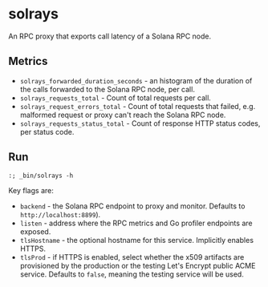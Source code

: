 # solrays

An RPC proxy that exports call latency of a Solana RPC node.

## Metrics

- `solrays_forwarded_duration_seconds` - an histogram of the duration of the calls forwarded to the Solana RPC node, per call.
- `solrays_requests_total` - Count of total requests per call.
- `solrays_request_errors_total` - Count of total requests that failed, e.g. malformed request or proxy can't reach the Solana RPC node.
- `solrays_requests_status_total` - Count of response HTTP status codes, per status code.

## Run

```
:; _bin/solrays -h
```

Key flags are:

- `backend` - the Solana RPC endpoint to proxy and monitor. Defaults to `http://localhost:8899`).
- `listen` - address where the RPC metrics and Go profiler endpoints are exposed.
- `tlsHostname` - the optional hostname for this service. Implicitly enables HTTPS.
- `tlsProd` - if HTTPS is enabled, select whether the x509 artifacts are provisioned by the production or the testing Let's Encrypt
  public ACME service. Defaults to `false`, meaning the testing service will be used.